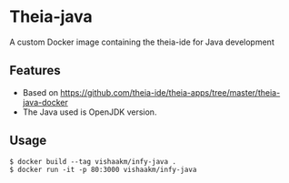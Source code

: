 # Theia-java
A custom Docker image containing the theia-ide for Java development


## Features
* Based on https://github.com/theia-ide/theia-apps/tree/master/theia-java-docker
* The Java used is OpenJDK version.

## Usage
```
$ docker build --tag vishaakm/infy-java .
$ docker run -it -p 80:3000 vishaakm/infy-java
```
